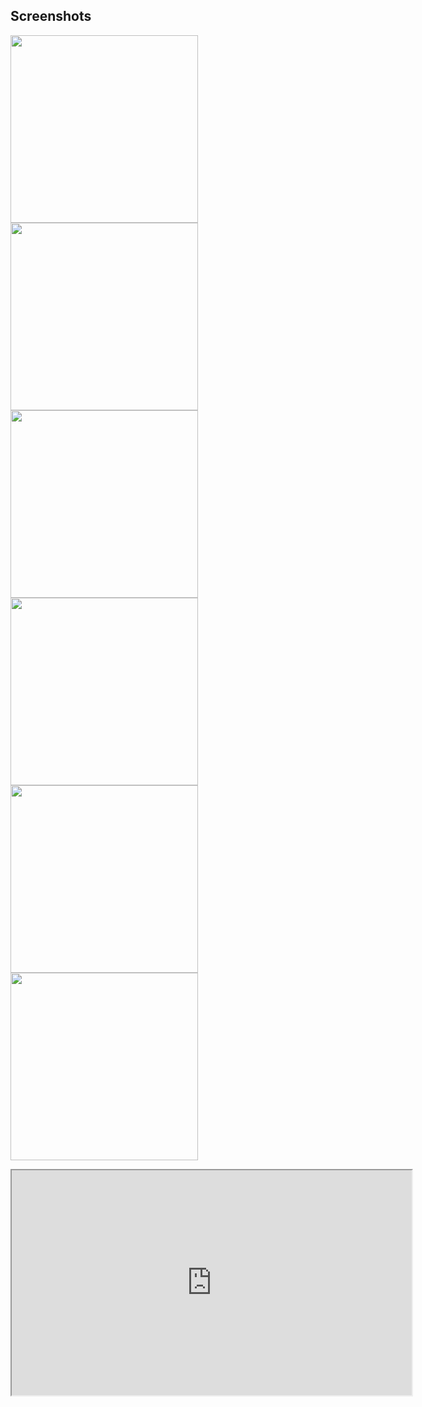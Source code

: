 ## Screenshots


<img src="image1.png" width="300" /> <img src="image2.png" width="300" />
<img src="image3.png" width="300" /><img src="image4.png" width="300" />
<img src="image5.png" width="300" /><img src="image6.png" width="300" />



<iframe src="https://www.aparat.com/video/video/embed/videohash/xwctv05/vt/frame" width="640" height="360" allowFullScreen="true"></iframe>
